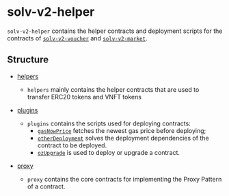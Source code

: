 # solv-v2-helper

`solv-v2-helper` contains the helper contracts and deployment scripts for the contracts of [`solv-v2-voucher`](https://github.com/solv-finance-dev/solv-v2-voucher) and [`solv-v2-market`](https://github.com/solv-finance-dev/solv-v2-market).


## Structure

- [helpers](./helpers)

  - `helpers` mainly contains the helper contracts that are used to transfer ERC20 tokens and VNFT tokens

- [plugins](./plugins)

	- `plugins` contains the scripts used for deploying contracts: 
		- [`gasNowPrice`](./plugins/gasNowPrice.js) fetches the newest gas price before deploying;
		- [`otherDeployment`](./plugins/otherDeployment.js) solves the deployment dependencies of the contract to be deployed.
		- [`ozUpgrade`](./plugins/ozUpgrade.js) is used to deploy or upgrade a contract.

- [proxy](./proxy)

	- `proxy` contains the core contracts for implementing the Proxy Pattern of a contract.
